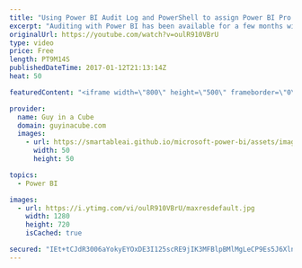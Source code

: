 ```yaml
---
title: "Using Power BI Audit Log and PowerShell to assign Power BI Pro licenses"
excerpt: "Auditing with Power BI has been available for a few months within the US and more recently within all regions except Europe and Australia as a preview. This provides auditing on certain events to understand what your organization is doing with the service.   The new activity that has been added is when"
originalUrl: https://youtube.com/watch?v=oulR910VBrU
type: video
price: Free
length: PT9M14S
publishedDateTime: 2017-01-12T21:13:14Z
heat: 50

featuredContent: "<iframe width=\"800\" height=\"500\" frameborder=\"0\" src=\"https://www.youtube.com/embed/oulR910VBrU\" allow=\"accelerometer; autoplay; encrypted-media; gyroscope; picture-in-picture\" allowfullscreen></iframe>"

provider:
  name: Guy in a Cube
  domain: guyinacube.com
  images:
    - url: https://smartableai.github.io/microsoft-power-bi/assets/images/organizations/guyinacube.com-50x50.jpg
      width: 50
      height: 50

topics:
  - Power BI

images:
  - url: https://i.ytimg.com/vi/oulR910VBrU/maxresdefault.jpg
    width: 1280
    height: 720
    isCached: true

secured: "IEt+tCJdR3006aYokyEYOxDE3I125scRE9jIK3MFBlpBMlMgLeCP9Es5J6XlnLq+Gtm2k6LJwmuiCaxwx34743+a224bVdwcyeuIo6FT8PBhoi7xeiCb56zJbVf7LqfRDZa/XT8aEy0fFfWRVrKvrDm8ySiTlNIWZtYunFG94t6gkEkpfOCfRnx7uTTxZnvpSB+jjBRtniFbfjm2ZyJEe9EHd1R2cMOzshT0UuZARqo9g2FFCAlYfCYq3gq8hRV5rnMughsEmgDeSnJSD9jGicjOLvxod1bGC+Up96Nq3ESRGxt9a3s1phJk8c7onpwlKrTyCYWlKjPc4fdKDweCUcOTr/I1udmOHrcELrHaTu/xZgRJdEXiW4qzNRFhVlp5kiR1np92KGHt5zClnaMnmCXavwRY4uzc8t59t4QTLwk=;5WOELDPPOqv+6OCIY63Elg=="
---
```


